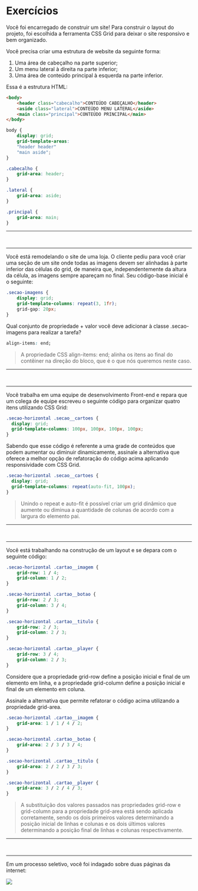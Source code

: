 # Exercícios
Você foi encarregado de construir um site! Para construir o layout do projeto, foi escolhida a ferramenta CSS Grid para deixar o site responsivo e bem organizado.

Você precisa criar uma estrutura de website da seguinte forma:

1. Uma área de cabeçalho na parte superior;
2. Um menu lateral à direita na parte inferior;
3. Uma área de conteúdo principal à esquerda na parte inferior.

Essa é a estrutura HTML:

```html
<body>
    <header class="cabecalho">CONTEÚDO CABEÇALHO</header>
    <aside class="lateral">CONTEÚDO MENU LATERAL</aside>
    <main class="principal">CONTEÚDO PRINCIPAL</main>
</body>
```

```css
body {
    display: grid;
    grid-template-areas: 
    "header header"
    "main aside";
}

.cabecalho {     
    grid-area: header;
}

.lateral { 
    grid-area: aside;
}

.principal { 
    grid-area: main;
}
```

---

<br>

---

Você está remodelando o site de uma loja. O cliente pediu para você criar uma seção de um site onde todas as imagens devem ser alinhadas à parte inferior das células do grid, de maneira que, independentemente da altura da célula, as imagens sempre apareçam no final. Seu código-base inicial é o seguinte:

```css
.secao-imagens {
    display: grid;
    grid-template-columns: repeat(3, 1fr);
    grid-gap: 20px;
}
```
Qual conjunto de propriedade + valor você deve adicionar à classe .secao-imagens para realizar a tarefa?

```css
align-items: end;
```
> A propriedade CSS align-items: end; alinha os itens ao final do contêiner na direção do bloco, que é o que nós queremos neste caso.

---

<br>

---

Você trabalha em uma equipe de desenvolvimento Front-end e repara que um colega de equipe escreveu o seguinte código para organizar quatro itens utilizando CSS Grid:

```css
.secao-horizontal .secao__cartoes {
  display: grid;
  grid-template-columns: 100px, 100px, 100px, 100px;
}
```

Sabendo que esse código é referente a uma grade de conteúdos que podem aumentar ou diminuir dinamicamente, assinale a alternativa que oferece a melhor opção de refatoração do código acima aplicando responsividade com CSS Grid.

```css
.secao-horizontal .secao__cartoes {
  display: grid;
  grid-template-columns: repeat(auto-fit, 100px);
}
```
> Unindo o repeat e auto-fit é possível criar um grid dinâmico que aumente ou diminua a quantidade de colunas de acordo com a largura do elemento pai.

---

<br>

---

Você está trabalhando na construção de um layout e se depara com o seguinte código:

```css
.secao-horizontal .cartao__imagem {
    grid-row: 1 / 4;
    grid-column: 1 / 2;
}

.secao-horizontal .cartao__botao {
    grid-row: 2 / 3;
    grid-column: 3 / 4;
}

.secao-horizontal .cartao__titulo {
    grid-row: 2 / 3;
    grid-column: 2 / 3;
}

.secao-horizontal .cartao__player {
    grid-row: 3 / 4;
    grid-column: 2 / 3;
}
```

Considere que a propriedade grid-row define a posição inicial e final de um elemento em linha, e a propriedade grid-column define a posição inicial e final de um elemento em coluna.

Assinale a alternativa que permite refatorar o código acima utilizando a propriedade grid-area.

```css
.secao-horizontal .cartao__imagem {
    grid-area: 1 / 1 / 4 / 2;
}

.secao-horizontal .cartao__botao {
    grid-area: 2 / 3 / 3 / 4;
}

.secao-horizontal .cartao__titulo {
    grid-area: 2 / 2 / 3 / 3;
}

.secao-horizontal .cartao__player {
    grid-area: 3 / 2 / 4 / 3;
}
```

> A substituição dos valores passados nas propriedades grid-row e grid-column para a propriedade grid-area está sendo aplicada corretamente, sendo os dois primeiros valores determinando a posição inicial de linhas e colunas e os dois últimos valores determinando a posição final de linhas e colunas respectivamente.

---

<br>

---

Em um processo seletivo, você foi indagado sobre duas páginas da internet:

<img src="https://cdn3.gnarususercontent.com.br/3368-grid/Aula5-img1.png.png">